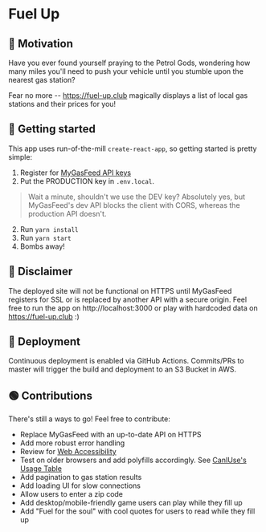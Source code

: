 # Fuel Up
## 👋 Motivation
Have you ever found yourself praying to the Petrol Gods, wondering how many miles you'll need to push your vehicle until you stumble upon the nearest gas station?

Fear no more -- https://fuel-up.club magically displays a list of local gas stations and their prices for you!

## 📐 Getting started
This app uses run-of-the-mill `create-react-app`, so getting started is pretty simple:
1. Register for [MyGasFeed API keys](http://www.mygasfeed.com/keys/api)
2. Put the PRODUCTION key in `.env.local`. 
> Wait a minute, shouldn't we use the DEV key?
Absolutely yes, but MyGasFeed's dev API blocks the client with CORS, whereas the production API doesn't.
2. Run `yarn install`
3. Run `yarn start`
4. Bombs away!

## 🚨 Disclaimer
The deployed site will not be functional on HTTPS until MyGasFeed registers for SSL or is replaced by another API with a secure origin. Feel free to run the app on http://localhost:3000 or play with hardcoded data on https://fuel-up.club :)

## 🚀 Deployment
Continuous deployment is enabled via GitHub Actions. Commits/PRs to master will trigger the build and deployment to an S3 Bucket in AWS.

## 🟢 Contributions
There's still a ways to go! Feel free to contribute:
- Replace MyGasFeed with an up-to-date API on HTTPS
- Add more robust error handling
- Review for [Web Accessibility](https://blog.bitsrc.io/achieving-accessibility-in-react-applications-d762f8f2a3e7)
- Test on older browsers and add polyfills accordingly. See [CanIUse's Usage Table](https://caniuse.com/usage-table)
- Add pagination to gas station results
- Add loading UI for slow connections
- Allow users to enter a zip code
- Add desktop/mobile-friendly game users can play while they fill up
- Add "Fuel for the soul" with cool quotes for users to read while they fill up

